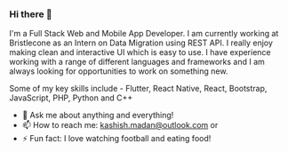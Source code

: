 ### Hi there 👋

I'm a Full Stack Web and Mobile App Developer. I am currently working at Bristlecone as an Intern on Data Migration using REST API. I really enjoy making clean and interactive UI which is easy to use. I have experience working with a range of different languages and frameworks and I am always looking for opportunities to work on something new.

Some of my key skills include - Flutter, React Native, React, Bootstrap, JavaScript, PHP, Python and C++

- 💬 Ask me about anything and everything! 
- 📫 How to reach me: kashish.madan@outlook.com or 
- ⚡ Fun fact: I love watching football and eating food! 
